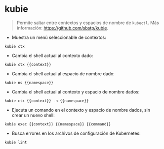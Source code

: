 # kubie

> Permite saltar entre contextos y espacios de nombre de `kubectl`.
> Más información: <https://github.com/sbstp/kubie>.

- Muestra un menú seleccionable de contextos:

`kubie ctx`

- Cambia el shell actual al contexto dado:

`kubie ctx {{context}}`

- Cambia el shell actual al espacio de nombre dado:

`kubie ns {{namespace}}`

- Cambia el shell actual al contexto y espacio de nombre dados:

`kubie ctx {{context}} -n {{namespace}}`

- Ejecuta un comando en el contexto y espacio de nombre dados, sin crear un nuevo shell:

`kubie exec {{context}} {{namespace}} {{command}}`

- Busca errores en los archivos de configuración de Kubernetes:

`kubie lint`
